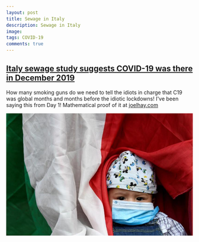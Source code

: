 ```yaml
---
layout: post
title: Sewage in Italy
description: Sewage in Italy
image: 
tags: COVID-19
comments: true
---
```


[Italy sewage study suggests COVID-19 was there in December 2019](https://uk.reuters.com/article/us-health-coronavirus-italy-sewage/italy-sewage-study-suggests-covid-19-was-there-in-december-2019-idUKKBN23Q1J9) 
----------------------------------------------------------------------------------------------------------------------------------------------------------------------------------------------------------------------------

How many smoking guns do we need to tell the idiots in charge that C19
was global months and months before the idiotic lockdowns!
I've been saying this from Day 1! Mathematical proof of it at [joelhay.com](http://www.google.com/url?q=http%3A%2F%2Fjoelhay.com%2F&sa=D&sntz=1&usg=AFQjCNHbEihJ5-3x9wqjLWiW_9XPH8pB_w)

![](/../../assets/images/post-images/sewage/86c32b3dfb1f7e8533c53532d59da68c.jpg)

